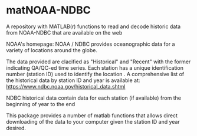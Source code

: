 # matNOAA-NDBC
A repository with MATLAB(r) functions to read and decode historic data from NOAA-NDBC that are available on the web

NOAA's homepage: NOAA / NDBC provides oceanographic data for a variety of locations around the globe.

The data provided are clacified as "Historical" and "Recent" with the former indicating QA/QC-ed time series.
Each station has a unique identification number (station ID) used to identify the location
.
A comprehensive list of the historical data by station ID and year is available at: https://www.ndbc.noaa.gov/historical_data.shtml

NDBC historical data contain data for each station (if available) from the beginning of year to the end  

This package provides a number of matlab functions that allows direct downloading of the data to your computer given the station ID and year desired.
